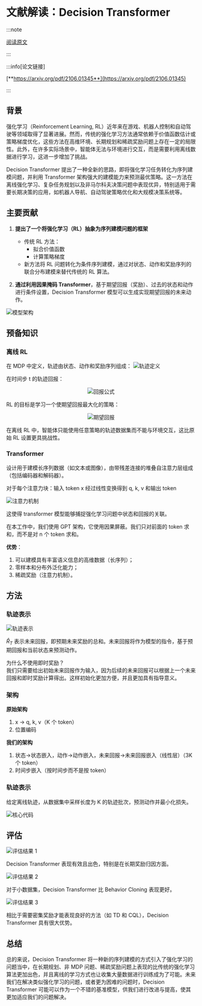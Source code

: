 # 文献解读：Decision Transformer

:::note

[阅读原文](https://mp.weixin.qq.com/s/Rzz3y7e56gWNqAcq_v7Ksw)

:::

:::info[论文链接]

[**https://arxiv.org/pdf/2106.01345**](https://arxiv.org/pdf/2106.01345)

:::

## 背景

强化学习（Reinforcement Learning, RL）近年来在游戏、机器人控制和自动驾驶等领域取得了显著进展。然而，传统的强化学习方法通常依赖于价值函数估计或策略梯度优化，这些方法在高维环境、长期规划和稀疏奖励问题上存在一定的局限性。此外，在许多实际场景中，智能体无法与环境进行交互，而是需要利用离线数据进行学习，这进一步增加了挑战。

Decision Transformer 提出了一种全新的思路，即将强化学习任务转化为序列建模问题，并利用 Transformer 架构强大的建模能力来预测最优策略。这一方法在离线强化学习、复杂任务规划以及非马尔科夫决策问题中表现优异，特别适用于需要长期决策的应用，如机器人导航、自动驾驶策略优化和大规模决策系统等。

## 主要贡献

1. **提出了一个将强化学习（RL）抽象为序列建模问题的框架**

   - 传统 RL 方法：
     - 拟合价值函数
     - 计算策略梯度
   - 新方法将 RL 问题转化为条件序列建模，通过对状态、动作和奖励序列的联合分布建模来替代传统的 RL 算法。

2. **通过利用因果掩码 Transformer**，基于期望回报（奖励）、过去的状态和动作进行条件设置，Decision Transformer 模型可以生成实现期望回报的未来动作。

![模型架构](img/1.png)

## 预备知识

### 离线 RL

在 MDP 中定义，轨迹由状态、动作和奖励序列组成： ![轨迹定义](img/2.jpeg)

在时间步 t 的轨迹回报：<center> ![回报公式](img/3.jpeg)</center>

RL 的目标是学习一个使期望回报最大化的策略：<center> ![期望回报](img/4.jpeg)</center>

在离线 RL 中，智能体只能使用任意策略的轨迹数据集而不能与环境交互，这比原始 RL 设置更具挑战性。

### Transformer

设计用于建模长序列数据（如文本或图像），由带残差连接的堆叠自注意力层组成（包括编码器和解码器）。

对于每个注意力块：输入 token x 经过线性变换得到 q, k, v 和输出 token

![注意力机制](img/5.jpeg)

这使得 transformer 模型能够捕捉强化学习问题中状态和回报的关联。

在本工作中，我们使用 GPT 架构，它使用因果屏蔽。我们只对前面的 token 求和，而不是对 n 个 token 求和。

**优势**：

1. 可以建模具有丰富语义信息的高维数据（长序列）；
2. 零样本和分布外泛化能力；
3. 稀疏奖励（注意力机制）。

## 方法

### 轨迹表示

![轨迹表示](img/6.jpeg)

$\widehat{R}_T$ 表示未来回报，即预期未来奖励的总和。未来回报将作为模型的指令，基于预期回报和当前状态来预测动作。

为什么不使用即时奖励？  
我们只需要给出初始未来回报作为输入，因为后续的未来回报可以根据上一个未来回报和即时奖励计算得出。这样初始化更加方便，并且更加具有指导意义。

### 架构

**原始架构**

1. x → q, k, v（K 个 token）
2. 位置编码

**我们的架构**

1. 状态→状态嵌入，动作→动作嵌入，未来回报→未来回报嵌入（线性层）（3K 个 token）
2. 时间步嵌入（按时间步而不是按 token）

### 轨迹表示

给定离线轨迹，从数据集中采样长度为 K 的轨迹批次，预测动作并最小化损失。

![核心代码](img/7.png)

## 评估

![评估结果 1](img/8.png)

Decision Transformer 表现有效且出色，特别是在长期奖励归因方面。

![评估结果 2](img/9.png)

对于小数据集，Decision Transformer 比 Behavior Cloning 表现更好。

![评估结果 3](img/10.png)

相比于需要密集奖励才能表现良好的方法（如 TD 和 CQL），Decision Transformer 具有很大优势。

## 总结

总的来说，Decision Transformer 将一种新的序列建模的方式引入了强化学习的问题当中，在长期规划、非 MDP 问题、稀疏奖励问题上表现的比传统的强化学习算法更加出色，并且离线的学习方式也让收集大量数据进行训练成为了可能。未来我们在解决类似强化学习的问题，或者更为困难的问题时，Decision Transformer 可能可以作为一个不错的基准模型，供我们进行改进与提高，使其更加适应我们的问题解决。
